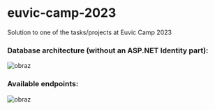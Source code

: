 # euvic-camp-2023
Solution to one of the tasks/projects at Euvic Camp 2023

### Database architecture (without an ASP.NET Identity part):
![obraz](https://github.com/mizydorczyk/euvic-camp-2023/assets/74381129/1644b2d7-41b4-4e97-aab0-f608a6e03df1)

### Available endpoints:
![obraz](https://github.com/mizydorczyk/euvic-camp-2023/assets/74381129/47c8d362-cda5-4de6-8f4c-d0efeea6c18e)
